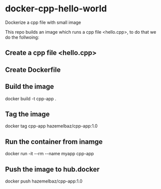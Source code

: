 # docker-cpp-hello-world
 Dockerize a cpp file with small image
 
 This repo builds an image which runs a cpp file <hello.cpp>, to do that we do the follwoing:
 
 ## Create a cpp file <hello.cpp>
 
 ## Create Dockerfile
 
 ## Build the image
 docker build -t cpp-app .
 
 ## Tag the image 
 docker tag cpp-app hazemelbaz/cpp-app:1.0
 
 ## Run the container from inamge
 docker run -it --rm --name myapp cpp-app
 
 ## Push the image to hub.docker
 docker push hazemelbaz/cpp-app:1.0
 
